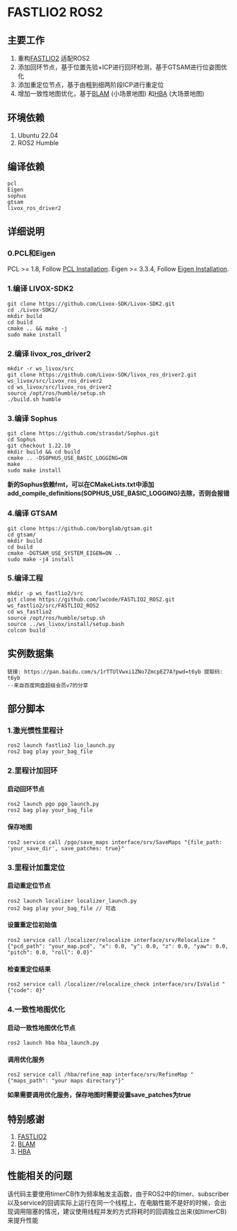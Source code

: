 # FASTLIO2 ROS2
## 主要工作
1. 重构[FASTLIO2](https://github.com/hku-mars/FAST_LIO) 适配ROS2
2. 添加回环节点，基于位置先验+ICP进行回环检测，基于GTSAM进行位姿图优化
3. 添加重定位节点，基于由粗到细两阶段ICP进行重定位
4. 增加一致性地图优化，基于[BLAM](https://github.com/hku-mars/BALM) (小场景地图) 和[HBA](https://github.com/hku-mars/HBA) (大场景地图)

## 环境依赖
1. Ubuntu 22.04
2. ROS2 Humble

## 编译依赖
```text
pcl
Eigen
sophus
gtsam
livox_ros_driver2
```

## 详细说明
### 0.PCL和Eigen
PCL >= 1.8, Follow [PCL Installation](http://www.pointclouds.org/downloads/linux.html).
Eigen >= 3.3.4, Follow [Eigen Installation](http://eigen.tuxfamily.org/index.php?title=Main_Page).

### 1.编译 LIVOX-SDK2
```shell
git clone https://github.com/Livox-SDK/Livox-SDK2.git
cd ./Livox-SDK2/
mkdir build
cd build
cmake .. && make -j
sudo make install
```

### 2.编译 livox_ros_driver2
```shell
mkdir -r ws_livox/src
git clone https://github.com/Livox-SDK/livox_ros_driver2.git ws_livox/src/livox_ros_driver2
cd ws_livox/src/livox_ros_driver2
source /opt/ros/humble/setup.sh
./build.sh humble
```

### 3.编译 Sophus
```shell
git clone https://github.com/strasdat/Sophus.git
cd Sophus
git checkout 1.22.10
mkdir build && cd build
cmake .. -DSOPHUS_USE_BASIC_LOGGING=ON
make
sudo make install
```

**新的Sophus依赖fmt，可以在CMakeLists.txt中添加add_compile_definitions(SOPHUS_USE_BASIC_LOGGING)去除，否则会报错**

### 4.编译 GTSAM
```shell
git clone https://github.com/borglab/gtsam.git
cd gtsam/
mkdir build
cd build
cmake -DGTSAM_USE_SYSTEM_EIGEN=ON ..
sudo make -j4 install
```

### 5.编译工程
```shell
mkdir -p ws_fastlio2/src
git clone https://github.com/lwcode/FASTLIO2_ROS2.git ws_fastlio2/src/FASTLIO2_ROS2
cd ws_fastlio2
source /opt/ros/humble/setup.sh
source ../ws_livox/install/setup.bash
colcon build
```

## 实例数据集
```text
链接: https://pan.baidu.com/s/1rTTUlVwxi1ZNo7ZmcpEZ7A?pwd=t6yb 提取码: t6yb 
--来自百度网盘超级会员v7的分享
```

## 部分脚本

### 1.激光惯性里程计 
```shell
ros2 launch fastlio2 lio_launch.py
ros2 bag play your_bag_file
```

### 2.里程计加回环
#### 启动回环节点
```shell
ros2 launch pgo pgo_launch.py
ros2 bag play your_bag_file
```
#### 保存地图
```shell
ros2 service call /pgo/save_maps interface/srv/SaveMaps "{file_path: 'your_save_dir', save_patches: true}"
```

### 3.里程计加重定位
#### 启动重定位节点
```shell
ros2 launch localizer localizer_launch.py
ros2 bag play your_bag_file // 可选
```
#### 设置重定位初始值
```shell
ros2 service call /localizer/relocalize interface/srv/Relocalize "{"pcd_path": "your_map.pcd", "x": 0.0, "y": 0.0, "z": 0.0, "yaw": 0.0, "pitch": 0.0, "roll": 0.0}"
```
#### 检查重定位结果
```shell
ros2 service call /localizer/relocalize_check interface/srv/IsValid "{"code": 0}"
```

### 4.一致性地图优化
#### 启动一致性地图优化节点
```shell
ros2 launch hba hba_launch.py
```
#### 调用优化服务
```shell
ros2 service call /hba/refine_map interface/srv/RefineMap "{"maps_path": "your maps directory"}"
```
**如果需要调用优化服务，保存地图时需要设置save_patches为true**

## 特别感谢
1. [FASTLIO2](https://github.com/hku-mars/FAST_LIO)
2. [BLAM](https://github.com/hku-mars/BALM)
3. [HBA](https://github.com/hku-mars/HBA)
## 性能相关的问题
该代码主要使用timerCB作为频率触发主函数，由于ROS2中的timer、subscriber以及service的回调实际上运行在同一个线程上，在电脑性能不是好的时候，会出现调用阻塞的情况，建议使用线程并发的方式将耗时的回调独立出来(如timerCB)来提升性能


